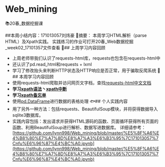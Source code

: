 # Web_mining
📚20春_数据挖掘课

##本周小结内容：171013057刘炜豪
🤩摘要：
本周学习HTML解析（parse HTML）及Xpath实践。
实践练习的作业可打开20春_Web数据挖掘_week02_17101357文件查看
👣## 上周学习内容回顾
- 上周老师带我们认识了requests-html库，requests也包含在requests-html中
- 还认识了pd.read_html和requests + lxml
- 学习了修改抬头来判断HTTP状态及HTTP响应是否正常，用于骗取反爬系统
👣## 本周学习内容回顾
- 使用requests-html爬取并访问网页文字档，查找[requests-html中文文档](https://cncert.github.io/requests-html-doc-cn/#/)
- **学习[xpath语法](https://www.w3cschool.cn/xpath/xpath-syntax.html)丶[xpath中断](https://www.w3cschool.cn/xpath/xpath-nodes.html)**
- **学习[xpath备忘单](https://devhints.io/xpath)**
- 使用[pd.DataFrame](https://github.com/Tengzyi/Webdatamining_week2/blob/master)进行数据的表格处理
🐟## 个人实践内容
- 用了另外一种方法：包括requests、BeautifulSoup模块，并将获得数据导入sqlite3数据库。
- 实践内容包括：发出请求并获得HTML源码的函数、页面循环获得所有页面的函数、利用BeautifulSoup进行解析、数据写进数据库。
详细请参考：[https://github.com/lynn998/Web_mining/blob/master/%E5%8F%A6%E4%B8%80%E7%A7%8D%E8%A7%A3%E6%B3%95%7C171013057%7Cnfu%E6%96%87%E4%BC%A0.ipynb](https://github.com/lynn998/Web_mining/blob/master/%E5%8F%A6%E4%B8%80%E7%A7%8D%E8%A7%A3%E6%B3%95%7C171013057%7Cnfu%E6%96%87%E4%BC%A0.ipynb)
